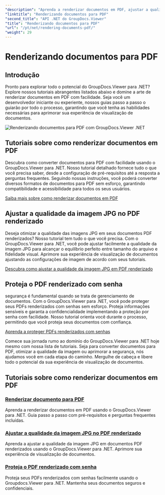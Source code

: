 ```yaml
---
"description": "Aprenda a renderizar documentos em PDF, ajustar a qualidade da imagem JPG e proteger PDFs com senhas usando os tutoriais do GroupDocs.Viewer para .NET."
"linktitle": "Renderizando documentos para PDF"
"second_title": "API .NET do GroupDocs.Viewer"
"title": "Renderizando documentos para PDF"
"url": "/pt/net/rendering-documents-pdf/"
"weight": 29
---
```


# Renderizando documentos para PDF


## Introdução

Pronto para explorar todo o potencial do GroupDocs.Viewer para .NET? Explore nossos tutoriais abrangentes listados abaixo e domine a arte de renderizar documentos em PDF com facilidade. Seja você um desenvolvedor iniciante ou experiente, nossos guias passo a passo o guiarão por todo o processo, garantindo que você tenha as habilidades necessárias para aprimorar sua experiência de visualização de documentos.

![Renderizando documentos para PDF com GroupDocs.Viewer .NET](/viewer/rendering-documents-pdf/image.png)

## Tutoriais sobre como renderizar documentos em PDF

Descubra como converter documentos para PDF com facilidade usando o GroupDocs.Viewer para .NET. Nosso tutorial detalhado fornece tudo o que você precisa saber, desde a configuração de pré-requisitos até a resposta a perguntas frequentes. Seguindo nossas instruções, você poderá converter diversos formatos de documentos para PDF sem esforço, garantindo compatibilidade e acessibilidade para todos os seus usuários.

[Saiba mais sobre como renderizar documentos em PDF](./render-to-pdf/)

## Ajustar a qualidade da imagem JPG no PDF renderizado

Deseja otimizar a qualidade das imagens JPG em seus documentos PDF renderizados? Nosso tutorial tem tudo o que você precisa. Com o GroupDocs.Viewer para .NET, você pode ajustar facilmente a qualidade da imagem JPG para alcançar o equilíbrio perfeito entre tamanho do arquivo e fidelidade visual. Aprimore sua experiência de visualização de documentos ajustando as configurações de imagem de acordo com seus tutoriais.

[Descubra como ajustar a qualidade da imagem JPG em PDF renderizado](./adjust-jpg-quality-pdf/)

## Proteja o PDF renderizado com senha

segurança é fundamental quando se trata de gerenciamento de documentos. Com o GroupDocs.Viewer para .NET, você pode proteger seus PDFs renderizados com senhas sem esforço. Proteja informações sensíveis e garanta a confidencialidade implementando a proteção por senha com facilidade. Nosso tutorial orienta você durante o processo, permitindo que você proteja seus documentos com confiança.

[Aprenda a proteger PDFs renderizados com senhas](./protect-pdf/)

Comece sua jornada rumo ao domínio do GroupDocs.Viewer para .NET hoje mesmo com nossa lista de tutoriais. Seja para converter documentos para PDF, otimizar a qualidade da imagem ou aprimorar a segurança, nós ajudamos você em cada etapa do caminho. Mergulhe de cabeça e libere todo o potencial da sua experiência de visualização de documentos.
## Tutoriais sobre como renderizar documentos em PDF
### [Renderizar documento para PDF](./render-to-pdf/)
Aprenda a renderizar documentos em PDF usando o GroupDocs.Viewer para .NET. Guia passo a passo com pré-requisitos e perguntas frequentes incluídas.
### [Ajustar a qualidade da imagem JPG no PDF renderizado](./adjust-jpg-quality-pdf/)
Aprenda a ajustar a qualidade da imagem JPG em documentos PDF renderizados usando o GroupDocs.Viewer para .NET. Aprimore sua experiência de visualização de documentos.
### [Proteja o PDF renderizado com senha](./protect-pdf/)
Proteja seus PDFs renderizados com senhas facilmente usando o Groupdocs.Viewer para .NET. Mantenha seus documentos seguros e confidenciais.